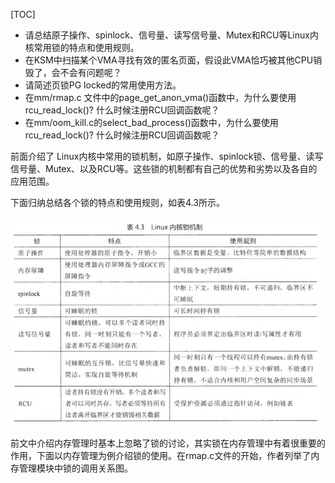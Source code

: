 [TOC]


- 请总结原子操作、spinlock、信号量、读写信号量、Mutex和RCU等Linux内核常用锁的特点和使用规则。
- 在KSM中扫描某个VMA寻找有效的匿名页面，假设此VMA恰巧被其他CPU销毁了，会不会有问题呢？
- 请简述页锁PG locked的常用使用方法。
- 在mm/rmap.c 文件中的page\_get\_anon\_vma()函数中，为什么要使用rcu\_read\_lock()? 什么时候注册RCU回调函数呢？
- 在mm/oom\_kill.c的select\_bad\_process()函数中，为什么要使用rcu\_read\_lock()? 什么时候注册RCU回调函数呢？

前面介绍了 Linux内核中常用的锁机制，如原子操作、spinlock锁、信号量、读写信号量、Mutex、以及RCU等。这些锁的机制都有自己的优势和劣势以及各自的应用范围。

下面归纳总结各个锁的特点和使用规则，如表4.3所示。

![config](./images/20.png)

前文中介绍内存管理时基本上忽略了锁的讨论，其实锁在内存管理中有着很重要的作用，下面以内存管理为例介绍锁的使用。在rmap.c文件的开始，作者列举了内存管理模块中锁的调用关系图。

